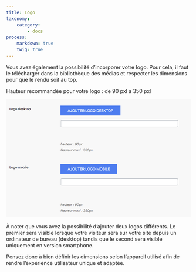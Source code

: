 ```yaml
---
title: Logo
taxonomy:
    category:
        - docs
process:
    markdown: true
    twig: true
---
```


Vous avez également la possibilité d’incorporer votre logo. Pour cela, il faut le télécharger dans la bibliothèque des médias et respecter les dimensions pour que le rendu soit au top. 

Hauteur recommandée pour votre logo : de 90 pxl à 350 pxl 

![logo-page-accueil-guide-123venteflash](logo-page-accueil-guide-123venteflash.png)

À noter que vous avez la possibilité d’ajouter deux logos différents. Le premier sera visible lorsque votre visiteur sera sur votre site depuis un ordinateur de bureau (desktop) tandis que le second sera visible uniquement en version smartphone. 

Pensez donc à bien définir les dimensions selon l’appareil utilisé 
afin de rendre l’expérience utilisateur unique et adaptée.
